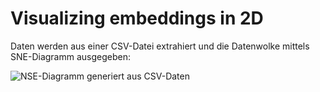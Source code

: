# Visualizing embeddings in 2D

Daten werden aus einer CSV-Datei extrahiert und die Datenwolke mittels SNE-Diagramm ausgegeben:

![NSE-Diagramm generiert aus CSV-Daten](https://NSE-Diagramm.png)
